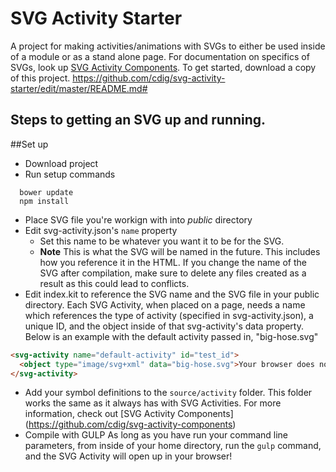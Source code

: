 # SVG Activity Starter
A project for making activities/animations with SVGs to either be used inside of a module or as a stand alone page. For documentation on specifics of SVGs, look up [SVG Activity Components](https://github.com/cdig/svg-activity-components). To get started, download a copy of this project.
https://github.com/cdig/svg-activity-starter/edit/master/README.md#
## Steps to getting an SVG up and running.

##Set up
- Download project
- Run setup commands
```
  bower update
  npm install
```
- Place SVG file you're workign with into *public* directory
- Edit svg-activity.json's ```name``` property
  - Set this name to be whatever you want it to be for the SVG. 
  - **Note** This is what the SVG will be named in the future. This includes how you reference it in the HTML. If you change the name of the SVG after compilation, make sure to delete any files created as a result as this could lead to conflicts.
- Edit index.kit to reference the SVG name and the SVG file in your public directory. Each SVG Activity, when placed on a page, needs a name which references the type of activity (specified in svg-activity.json), a unique ID, and the object inside of that svg-activity's data property. Below is an example with the default activity passed in, "big-hose.svg"
```html
<svg-activity name="default-activity" id="test_id">
  <object type="image/svg+xml" data="big-hose.svg">Your browser does not support SVG</object>
</svg-activity> 
```
- Add your symbol definitions to the ```source/activity``` folder. This folder works the same as it always has with SVG Activities. For more information, check out [SVG Activity Components] (https://github.com/cdig/svg-activity-components)
- Compile with GULP
As long as you have run your command line parameters, from inside of your home directory, run the ```gulp``` command, and the SVG Activity will open up in your browser!
  

